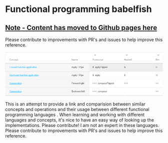 # Functional programming babelfish

##  [Note - Content has moved to Github pages here](https://github.com/hakonrossebo/functional-programming-babelfish)
Please contribute to improvements with PR's and issues to help improve this reference.

[<img src="demo.png" />](https://github.com/hakonrossebo/functional-programming-babelfish)

This is an attempt to provide a link and comparision between similar concepts and operations and their usage between different functional programming languages . When learning and working with different languages and concepts, it's nice to have an easy way of looking up the implementations. Please contribute! I am not an expert in these languages. Please contribute to improvements with PR's and issues to help improve this reference.
